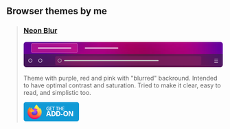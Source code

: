 ## Browser themes by me

> ### [Neon Blur](https://addons.mozilla.org/en-US/firefox/addon/neon-blur/)
> ![Theme Preview](Blur%20Neon/Firefox/preview.png)
> 
> Theme with purple, red and pink with "blurred" backround. 
> Intended to have optimal contrast and saturation. 
> Tried to make it clear, easy to read, and simplistic too.
> 
> [![Download on addons.mozilla.org](./.resources/get-the-addon-129x45px.8041c789.png)](https://addons.mozilla.org/en-US/firefox/addon/neon-blur/)


